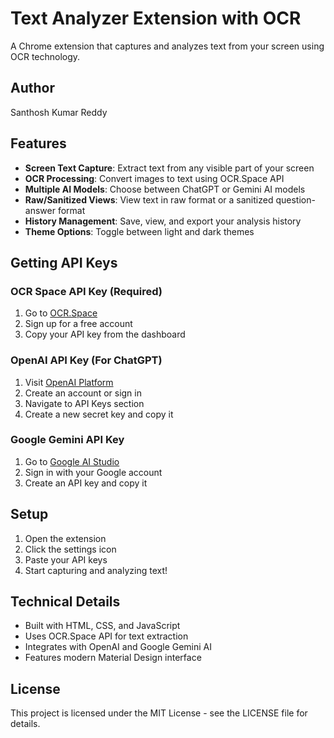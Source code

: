 # Text Analyzer Extension with OCR

A Chrome extension that captures and analyzes text from your screen using OCR technology.

## Author
Santhosh Kumar Reddy

## Features

- **Screen Text Capture**: Extract text from any visible part of your screen
- **OCR Processing**: Convert images to text using OCR.Space API
- **Multiple AI Models**: Choose between ChatGPT or Gemini AI models
- **Raw/Sanitized Views**: View text in raw format or a sanitized question-answer format
- **History Management**: Save, view, and export your analysis history
- **Theme Options**: Toggle between light and dark themes

## Getting API Keys

### OCR Space API Key (Required)
1. Go to [OCR.Space](https://ocr.space/ocrapi)
2. Sign up for a free account
3. Copy your API key from the dashboard

### OpenAI API Key (For ChatGPT)
1. Visit [OpenAI Platform](https://platform.openai.com/)
2. Create an account or sign in
3. Navigate to API Keys section
4. Create a new secret key and copy it

### Google Gemini API Key
1. Go to [Google AI Studio](https://ai.google.dev/)
2. Sign in with your Google account
3. Create an API key and copy it

## Setup
1. Open the extension
2. Click the settings icon
3. Paste your API keys
4. Start capturing and analyzing text!

## Technical Details

- Built with HTML, CSS, and JavaScript
- Uses OCR.Space API for text extraction
- Integrates with OpenAI and Google Gemini AI
- Features modern Material Design interface

## License

This project is licensed under the MIT License - see the LICENSE file for details.
